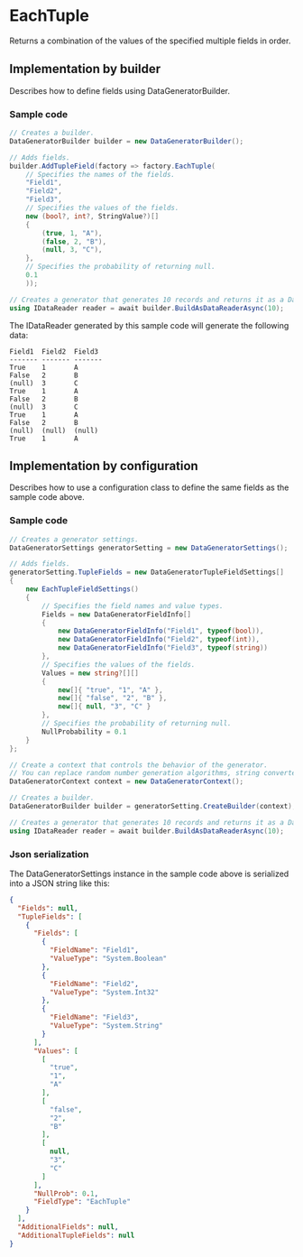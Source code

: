 # EachTuple

Returns a combination of the values of the specified multiple fields in order.

## Implementation by builder

Describes how to define fields using DataGeneratorBuilder.

### Sample code

```c#
// Creates a builder.
DataGeneratorBuilder builder = new DataGeneratorBuilder();

// Adds fields.
builder.AddTupleField(factory => factory.EachTuple(
    // Specifies the names of the fields.
    "Field1",
    "Field2",
    "Field3",
    // Specifies the values of the fields.
    new (bool?, int?, StringValue?)[]
    {
        (true, 1, "A"),
        (false, 2, "B"),
        (null, 3, "C"),
    },
    // Specifies the probability of returning null.
    0.1
    ));

// Creates a generator that generates 10 records and returns it as a DataReader.
using IDataReader reader = await builder.BuildAsDataReaderAsync(10);
```

The IDataReader generated by this sample code will generate the following data:

```console
Field1  Field2  Field3
------- ------- -------
True    1       A
False   2       B
(null)  3       C
True    1       A
False   2       B
(null)  3       C
True    1       A
False   2       B
(null)  (null)  (null)
True    1       A
```

## Implementation by configuration

Describes how to use a configuration class to define the same fields as the sample code above.

### Sample code

```c#
// Creates a generator settings.
DataGeneratorSettings generatorSetting = new DataGeneratorSettings();

// Adds fields.
generatorSetting.TupleFields = new DataGeneratorTupleFieldSettings[]
{
    new EachTupleFieldSettings()
    {
        // Specifies the field names and value types.
        Fields = new DataGeneratorFieldInfo[]
        {
            new DataGeneratorFieldInfo("Field1", typeof(bool)),
            new DataGeneratorFieldInfo("Field2", typeof(int)),
            new DataGeneratorFieldInfo("Field3", typeof(string))
        },
        // Specifies the values of the fields.
        Values = new string?[][]
        {
            new[]{ "true", "1", "A" },
            new[]{ "false", "2", "B" },
            new[]{ null, "3", "C" }
        },
        // Specifies the probability of returning null.
        NullProbability = 0.1
    }
};

// Create a context that controls the behavior of the generator.
// You can replace random number generation algorithms, string converters, etc. with your own implementation.
DataGeneratorContext context = new DataGeneratorContext();

// Creates a builder.
DataGeneratorBuilder builder = generatorSetting.CreateBuilder(context);

// Creates a generator that generates 10 records and returns it as a DataReader.
using IDataReader reader = await builder.BuildAsDataReaderAsync(10);
```


### Json serialization

The DataGeneratorSettings instance in the sample code above is serialized into a JSON string like this: 

```json
{
  "Fields": null,
  "TupleFields": [
    {
      "Fields": [
        {
          "FieldName": "Field1",
          "ValueType": "System.Boolean"
        },
        {
          "FieldName": "Field2",
          "ValueType": "System.Int32"
        },
        {
          "FieldName": "Field3",
          "ValueType": "System.String"
        }
      ],
      "Values": [
        [
          "true",
          "1",
          "A"
        ],
        [
          "false",
          "2",
          "B"
        ],
        [
          null,
          "3",
          "C"
        ]
      ],
      "NullProb": 0.1,
      "FieldType": "EachTuple"
    }
  ],
  "AdditionalFields": null,
  "AdditionalTupleFields": null
}
```

